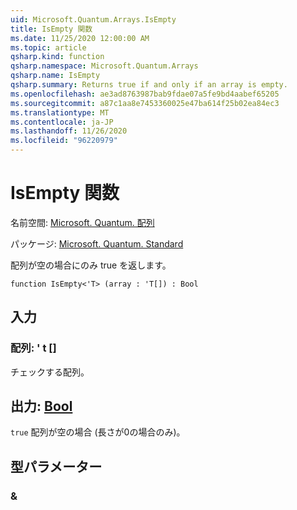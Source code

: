 ```yaml
---
uid: Microsoft.Quantum.Arrays.IsEmpty
title: IsEmpty 関数
ms.date: 11/25/2020 12:00:00 AM
ms.topic: article
qsharp.kind: function
qsharp.namespace: Microsoft.Quantum.Arrays
qsharp.name: IsEmpty
qsharp.summary: Returns true if and only if an array is empty.
ms.openlocfilehash: ae3ad8763987bab9fdae07a5fe9bd4aabef65205
ms.sourcegitcommit: a87c1aa8e7453360025e47ba614f25b02ea84ec3
ms.translationtype: MT
ms.contentlocale: ja-JP
ms.lasthandoff: 11/26/2020
ms.locfileid: "96220979"
---
```

# <a name="isempty-function"></a>IsEmpty 関数

名前空間: [Microsoft. Quantum. 配列](xref:Microsoft.Quantum.Arrays)

パッケージ: [Microsoft. Quantum. Standard](https://nuget.org/packages/Microsoft.Quantum.Standard)


配列が空の場合にのみ true を返します。

```qsharp
function IsEmpty<'T> (array : 'T[]) : Bool
```


## <a name="input"></a>入力

### <a name="array--t"></a>配列: ' t []

チェックする配列。



## <a name="output--bool"></a>出力: [Bool](xref:microsoft.quantum.lang-ref.bool)

`true` 配列が空の場合 (長さが0の場合のみ)。

## <a name="type-parameters"></a>型パラメーター

### <a name="t"></a>&

